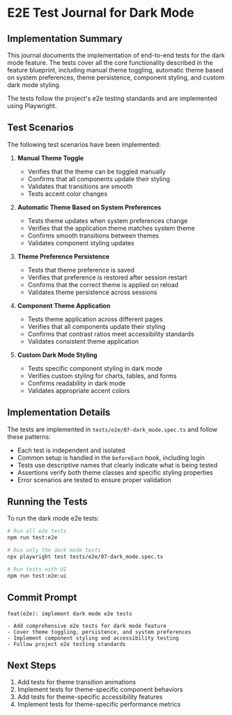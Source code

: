 # E2E Test Journal for Dark Mode

## Implementation Summary

This journal documents the implementation of end-to-end tests for the dark mode feature. The tests cover all the core functionality described in the feature blueprint, including manual theme toggling, automatic theme based on system preferences, theme persistence, component styling, and custom dark mode styling.

The tests follow the project's e2e testing standards and are implemented using Playwright.

## Test Scenarios

The following test scenarios have been implemented:

1. **Manual Theme Toggle**
   - Verifies that the theme can be toggled manually
   - Confirms that all components update their styling
   - Validates that transitions are smooth
   - Tests accent color changes

2. **Automatic Theme Based on System Preferences**
   - Tests theme updates when system preferences change
   - Verifies that the application theme matches system theme
   - Confirms smooth transitions between themes
   - Validates component styling updates

3. **Theme Preference Persistence**
   - Tests that theme preference is saved
   - Verifies that preference is restored after session restart
   - Confirms that the correct theme is applied on reload
   - Validates theme persistence across sessions

4. **Component Theme Application**
   - Tests theme application across different pages
   - Verifies that all components update their styling
   - Confirms that contrast ratios meet accessibility standards
   - Validates consistent theme application

5. **Custom Dark Mode Styling**
   - Tests specific component styling in dark mode
   - Verifies custom styling for charts, tables, and forms
   - Confirms readability in dark mode
   - Validates appropriate accent colors

## Implementation Details

The tests are implemented in `tests/e2e/07-dark_mode.spec.ts` and follow these patterns:

- Each test is independent and isolated
- Common setup is handled in the `beforeEach` hook, including login
- Tests use descriptive names that clearly indicate what is being tested
- Assertions verify both theme classes and specific styling properties
- Error scenarios are tested to ensure proper validation

## Running the Tests

To run the dark mode e2e tests:

```bash
# Run all e2e tests
npm run test:e2e

# Run only the dark mode tests
npx playwright test tests/e2e/07-dark_mode.spec.ts

# Run tests with UI
npm run test:e2e:ui
```

## Commit Prompt

```
feat(e2e): implement dark mode e2e tests

- Add comprehensive e2e tests for dark mode feature
- Cover theme toggling, persistence, and system preferences
- Implement component styling and accessibility testing
- Follow project e2e testing standards
```

## Next Steps

1. Add tests for theme transition animations
2. Implement tests for theme-specific component behaviors
3. Add tests for theme-specific accessibility features
4. Implement tests for theme-specific performance metrics 